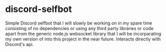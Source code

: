 # discord-selfbot

Simple Discord selfbot that I will slowly be working on in my spare time consisting of no dependencies or using any third party libraries or code apart from the generic node.js websocket library that I will be incorparating my own version of into this project in the near future. Interacts directly with Discord's api. 
